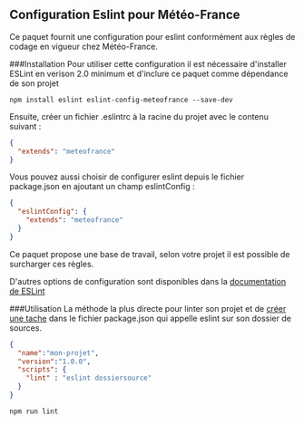 ## Configuration Eslint pour Météo-France
Ce paquet fournit une configuration pour eslint conformément aux règles de codage en vigueur chez Météo-France.

###Installation
Pour utiliser cette configuration il est nécessaire d'installer ESLint en verison 2.0 minimum et d'inclure ce paquet comme dépendance de son projet

```
npm install eslint eslint-config-meteofrance --save-dev
```


Ensuite, créer un fichier .eslintrc à la racine du projet avec le contenu suivant :

```json
{
  "extends": "meteofrance"
}
```

Vous pouvez aussi choisir de configurer eslint depuis le fichier package.json en ajoutant un champ eslintConfig :

```json
{
  "eslintConfig": {
    "extends": "meteofrance"
  }
}
```

Ce paquet propose une base de travail, selon votre projet il est possible de surcharger ces règles.

D'autres options de configuration sont disponibles dans la [documentation de ESLint](http://eslint.org/docs/user-guide/configuring)

###Utilisation
La méthode la plus directe pour linter son projet et de [créer une tache](https://docs.npmjs.com/misc/scripts) dans le fichier package.json qui appelle eslint sur son dossier de sources.

```json
{
  "name":"mon-projet",
  "version":"1.0.0",
  "scripts": {
    "lint" : "eslint dossiersource"
  }
}
```

```
npm run lint
```